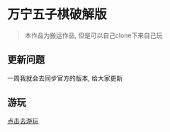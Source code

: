 # 万宁五子棋破解版

> 本作品为搬运作品, 但是可以自己clone下来自己玩

## 更新问题

一周我就会去同步官方的版本, 给大家更新


## 游玩

[点击去游玩](https://chenmy1903.tk/wuziqi)
